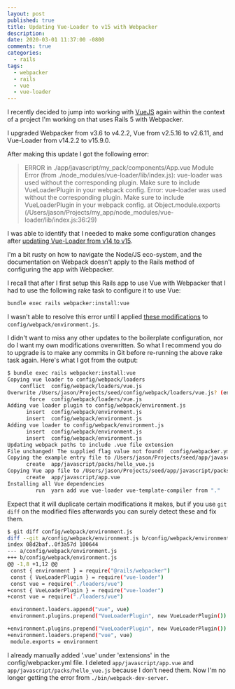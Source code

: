 ```yaml
---
layout: post
published: true
title: Updating Vue-Loader to v15 with Webpacker
description:
date: 2020-03-01 11:37:00 -0800
comments: true
categories:
  - rails
tags:
  - webpacker
  - rails
  - vue
  - vue-loader
---
```


I recently decided to jump into working with [VueJS] again within the context
of a project I'm working on that uses Rails 5 with Webpacker.

I upgraded Webpacker from v3.6 to v4.2.2, Vue from v2.5.16 to v2.6.11,
and Vue-Loader from v14.2.2 to v15.9.0.

After making this update I got the following error:

> ERROR in ./app/javascript/my_pack/components/App.vue
> Module Error (from ./node_modules/vue-loader/lib/index.js):
> vue-loader was used without the corresponding plugin. Make sure to include
> VueLoaderPlugin in your webpack config.
> Error: vue-loader was used without the corresponding plugin. Make sure to
> include VueLoaderPlugin in your webpack config. at Object.module.exports
> (/Users/jason/Projects/my_app/node_modules/vue-loader/lib/index.js:36:29)
<!--more-->
I was able to identify that I needed to make some configuration changes after
[updatiing Vue-Loader from v14 to v15].

I'm a bit rusty on how to navigate the Node/JS eco-system, and the documentation
on Webpack doesn't apply to the Rails method of configuring the app with
Webpacker.

I recall that after I first setup this Rails app to use Vue with Webpacker that
I had to use the following rake task to configure it to use Vue:

```bash
bundle exec rails webpacker:install:vue
```

I wasn't able to resolve this error until I applied [these modifications] to
`config/webpack/environment.js`.

I didn't want to miss any other updates to the boilerplate configuration,
nor do I want my own modifications overwritten. So what I recommend you do
to upgrade is to make any commits in Git before re-running the above rake
task again. Here's what I got from the output:

```bash
$ bundle exec rails webpacker:install:vue
Copying vue loader to config/webpack/loaders
    conflict  config/webpack/loaders/vue.js
Overwrite /Users/jason/Projects/seed/config/webpack/loaders/vue.js? (enter "h" for help) [Ynaqdhm] Y
       force  config/webpack/loaders/vue.js
Adding vue loader plugin to config/webpack/environment.js
      insert  config/webpack/environment.js
      insert  config/webpack/environment.js
Adding vue loader to config/webpack/environment.js
      insert  config/webpack/environment.js
      insert  config/webpack/environment.js
Updating webpack paths to include .vue file extension
File unchanged! The supplied flag value not found!  config/webpacker.yml
Copying the example entry file to /Users/jason/Projects/seed/app/javascript/packs
      create  app/javascript/packs/hello_vue.js
Copying Vue app file to /Users/jason/Projects/seed/app/javascript/packs
      create  app/javascript/app.vue
Installing all Vue dependencies
         run  yarn add vue vue-loader vue-template-compiler from "."
```

Expect that it will duplicate certain modifications it makes, but if you use
`git diff` on the modified files afterwards you can surely detect these and fix
them.

```bash
$ git diff config/webpack/environment.js
diff --git a/config/webpack/environment.js b/config/webpack/environment.js
index 08d2baf..0f3a57d 100644
--- a/config/webpack/environment.js
+++ b/config/webpack/environment.js
@@ -1,8 +1,12 @@
 const { environment } = require("@rails/webpacker")
 const { VueLoaderPlugin } = require("vue-loader")
 const vue = require("./loaders/vue")
+const { VueLoaderPlugin } = require("vue-loader")
+const vue = require("./loaders/vue")

 environment.loaders.append("vue", vue)
 environment.plugins.prepend("VueLoaderPlugin", new VueLoaderPlugin())

+environment.plugins.prepend("VueLoaderPlugin", new VueLoaderPlugin())
+environment.loaders.prepend("vue", vue)
 module.exports = environment
```

I already manually added '.vue' under 'extensions' in the config/webpacker.yml
file. I deleted `app/javascript/app.vue` and `app/javascript/packs/hello_vue.js`
because I don't need them. Now I'm no longer getting the error from
`./bin/webpack-dev-server`.

[vuejs]: https://vuejs.org/
[updatiing vue-loader from v14 to v15]: https://vue-loader.vuejs.org/migrating.html#a-plugin-is-now-required
[these modifications]: https://github.com/rails/webpacker/blob/cb4e4c8c/lib/install/vue.rb#L7,L13
